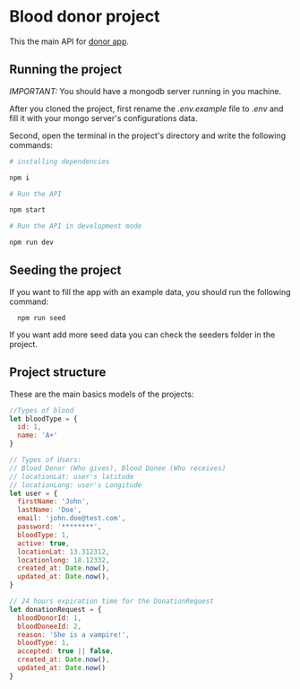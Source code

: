 # Blood donor project

This the main API for [donor app](https://github.com/gaperaltav/donor-app).

## Running the project

*IMPORTANT:* You should have a mongodb server running in you machine.

After you cloned the project, first rename the *.env.example* file to *.env* and fill it with your mongo server's configurations data. 

Second, open the terminal in the project's  directory and write the following commands:

```sh
# installing dependencies

npm i

# Run the API

npm start

# Run the API in development mode 

npm run dev
```

## Seeding the project

If you want to fill the app with an example data, you should run the following command:

```terminal
  npm run seed
```

If you want add more seed data you can check the seeders folder in the project.

## Project structure

These are the main basics models of the projects:

```js
//Types of blood
let bloodType = {
  id: 1,
  name: 'A+'  
}

// Types of Users:
// Blood Donor (Who gives), Blood Donee (Who receives)
// locationLat: user's latitude
// locationLong: user's Longitude
let user = {
  firstName: 'John',
  lastName: 'Doe',
  email: 'john.doe@test.com',
  password: '********',
  bloodType: 1,
  active: true,
  locationLat: 13.312312, 
  locationlong: 18.12332, 
  created_at: Date.now(),
  updated_at: Date.now(), 
}

// 24 hours expiration time for the DonationRequest
let donationRequest = {
  bloodDonorId: 1, 
  bloodDoneeId: 2, 
  reason: 'She is a vampire!',
  bloodType: 1,
  accepted: true || false,
  created_at: Date.now(),
  updated_at: Date.now()
}
```
